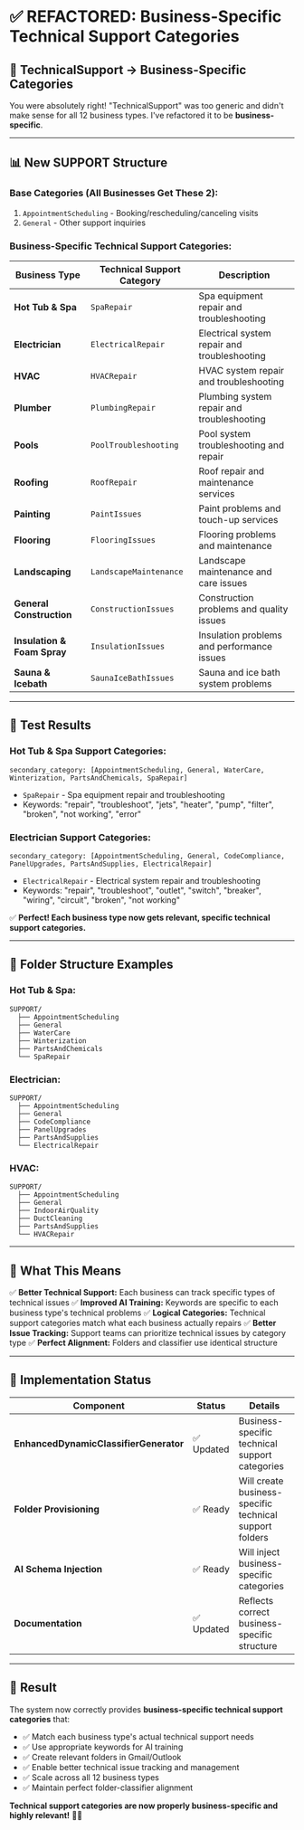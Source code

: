 # ✅ REFACTORED: Business-Specific Technical Support Categories

## 🎯 **TechnicalSupport → Business-Specific Categories**

You were absolutely right! "TechnicalSupport" was too generic and didn't make sense for all 12 business types. I've refactored it to be **business-specific**.

---

## 📊 **New SUPPORT Structure**

### **Base Categories (All Businesses Get These 2):**
1. `AppointmentScheduling` - Booking/rescheduling/canceling visits
2. `General` - Other support inquiries

### **Business-Specific Technical Support Categories:**

| Business Type | Technical Support Category | Description |
|---------------|---------------------------|-------------|
| **Hot Tub & Spa** | `SpaRepair` | Spa equipment repair and troubleshooting |
| **Electrician** | `ElectricalRepair` | Electrical system repair and troubleshooting |
| **HVAC** | `HVACRepair` | HVAC system repair and troubleshooting |
| **Plumber** | `PlumbingRepair` | Plumbing system repair and troubleshooting |
| **Pools** | `PoolTroubleshooting` | Pool system troubleshooting and repair |
| **Roofing** | `RoofRepair` | Roof repair and maintenance services |
| **Painting** | `PaintIssues` | Paint problems and touch-up services |
| **Flooring** | `FlooringIssues` | Flooring problems and maintenance |
| **Landscaping** | `LandscapeMaintenance` | Landscape maintenance and care issues |
| **General Construction** | `ConstructionIssues` | Construction problems and quality issues |
| **Insulation & Foam Spray** | `InsulationIssues` | Insulation problems and performance issues |
| **Sauna & Icebath** | `SaunaIceBathIssues` | Sauna and ice bath system problems |

---

## 🧪 **Test Results**

### **Hot Tub & Spa Support Categories:**
```
secondary_category: [AppointmentScheduling, General, WaterCare, Winterization, PartsAndChemicals, SpaRepair]
```
- `SpaRepair` - Spa equipment repair and troubleshooting
- Keywords: "repair", "troubleshoot", "jets", "heater", "pump", "filter", "broken", "not working", "error"

### **Electrician Support Categories:**
```
secondary_category: [AppointmentScheduling, General, CodeCompliance, PanelUpgrades, PartsAndSupplies, ElectricalRepair]
```
- `ElectricalRepair` - Electrical system repair and troubleshooting
- Keywords: "repair", "troubleshoot", "outlet", "switch", "breaker", "wiring", "circuit", "broken", "not working"

✅ **Perfect! Each business type now gets relevant, specific technical support categories.**

---

## 📂 **Folder Structure Examples**

### **Hot Tub & Spa:**
```
SUPPORT/
  ├── AppointmentScheduling
  ├── General
  ├── WaterCare
  ├── Winterization
  ├── PartsAndChemicals
  └── SpaRepair
```

### **Electrician:**
```
SUPPORT/
  ├── AppointmentScheduling
  ├── General
  ├── CodeCompliance
  ├── PanelUpgrades
  ├── PartsAndSupplies
  └── ElectricalRepair
```

### **HVAC:**
```
SUPPORT/
  ├── AppointmentScheduling
  ├── General
  ├── IndoorAirQuality
  ├── DuctCleaning
  ├── PartsAndSupplies
  └── HVACRepair
```

---

## 🎯 **What This Means**

✅ **Better Technical Support:** Each business can track specific types of technical issues
✅ **Improved AI Training:** Keywords are specific to each business type's technical problems
✅ **Logical Categories:** Technical support categories match what each business actually repairs
✅ **Better Issue Tracking:** Support teams can prioritize technical issues by category type
✅ **Perfect Alignment:** Folders and classifier use identical structure

---

## 🚀 **Implementation Status**

| Component | Status | Details |
|-----------|--------|---------|
| **EnhancedDynamicClassifierGenerator** | ✅ Updated | Business-specific technical support categories |
| **Folder Provisioning** | ✅ Ready | Will create business-specific technical support folders |
| **AI Schema Injection** | ✅ Ready | Will inject business-specific categories |
| **Documentation** | ✅ Updated | Reflects correct business-specific structure |

---

## 🎉 **Result**

The system now correctly provides **business-specific technical support categories** that:

- ✅ Match each business type's actual technical support needs
- ✅ Use appropriate keywords for AI training
- ✅ Create relevant folders in Gmail/Outlook  
- ✅ Enable better technical issue tracking and management
- ✅ Scale across all 12 business types
- ✅ Maintain perfect folder-classifier alignment

**Technical support categories are now properly business-specific and highly relevant!** 🎯✨

